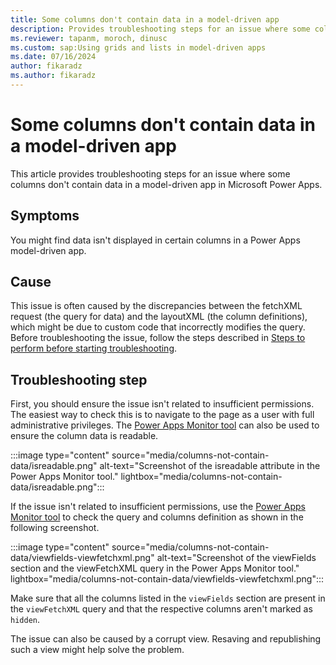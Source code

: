 ```yaml
---
title: Some columns don't contain data in a model-driven app
description: Provides troubleshooting steps for an issue where some columns don't contain data in a Power Apps model-driven app.
ms.reviewer: tapanm, moroch, dinusc
ms.custom: sap:Using grids and lists in model-driven apps
ms.date: 07/16/2024
author: fikaradz
ms.author: fikaradz
---
```

# Some columns don't contain data in a model-driven app

This article provides troubleshooting steps for an issue where some columns don't contain data in a model-driven app in Microsoft Power Apps.

## Symptoms

You might find data isn't displayed in certain columns in a Power Apps model-driven app.

## Cause

This issue is often caused by the discrepancies between the fetchXML request (the query for data) and the layoutXML (the column definitions), which might be due to custom code that incorrectly modifies the query. Before troubleshooting the issue, follow the steps described in [Steps to perform before starting troubleshooting](grid-issues.md#steps-to-perform-before-starting-troubleshooting).

## Troubleshooting step

First, you should ensure the issue isn't related to insufficient permissions. The easiest way to check this is to navigate to the page as a user with full administrative privileges. The [Power Apps Monitor tool](/power-apps/maker/monitor-overview) can also be used to ensure the column data is readable.

:::image type="content" source="media/columns-not-contain-data/isreadable.png" alt-text="Screenshot of the isreadable attribute in the Power Apps Monitor tool." lightbox="media/columns-not-contain-data/isreadable.png":::

If the issue isn't related to insufficient permissions, use the [Power Apps Monitor tool](/power-apps/maker/monitor-overview) to check the query and columns definition as shown in the following screenshot.

:::image type="content" source="media/columns-not-contain-data/viewfields-viewfetchxml.png" alt-text="Screenshot of the viewFields section and the  viewFetchXML query in the Power Apps Monitor tool." lightbox="media/columns-not-contain-data/viewfields-viewfetchxml.png":::

Make sure that all the columns listed in the `viewFields` section are present in the `viewFetchXML` query and that the respective columns aren't marked as `hidden`.

The issue can also be caused by a corrupt view. Resaving and republishing such a view might help solve the problem.
